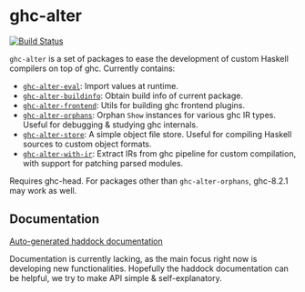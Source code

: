 # ghc-alter

[![Build Status](https://travis-ci.org/TerrorJack/ghc-alter.svg)](https://travis-ci.org/TerrorJack/ghc-alter)

`ghc-alter` is a set of packages to ease the development of custom Haskell compilers on top of ghc. Currently contains:

* [`ghc-alter-eval`](ghc-alter-eval): Import values at runtime.
* [`ghc-alter-buildinfo`](ghc-alter-buildinfo): Obtain build info of current package.
* [`ghc-alter-frontend`](ghc-alter-frontend): Utils for building ghc frontend plugins.
* [`ghc-alter-orphans`](ghc-alter-orphans): Orphan `Show` instances for various ghc IR types. Useful for debugging & studying ghc internals.
* [`ghc-alter-store`](ghc-alter-store): A simple object file store. Useful for compiling Haskell sources to custom object formats.
* [`ghc-alter-with-ir`](ghc-alter-with-ir): Extract IRs from ghc pipeline for custom compilation, with support for patching parsed modules.

Requires ghc-head. For packages other than `ghc-alter-orphans`, ghc-8.2.1 may work as well.

## Documentation

[Auto-generated haddock documentation](https://terrorjack.github.io/ghc-alter/)

Documentation is currently lacking, as the main focus right now is developing new functionalities. Hopefully the haddock documentation can be helpful, we try to make API simple & self-explanatory.

